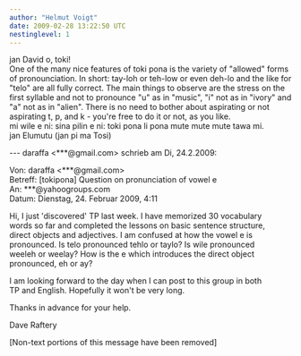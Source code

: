 ```yaml
---
author: "Helmut Voigt"
date: 2009-02-28 13:22:50 UTC
nestinglevel: 1
---
```

jan David o, toki!  
One of the many nice features of toki pona is the variety of "allowed" forms of pronounciation. In short: tay-loh or teh-low or even deh-lo and the like for "telo" are all fully correct. The main things to observe are the stress on the first syllable and not to pronounce "u" as in "music", "i" not as in "ivory" and "a" not as in "alien". There is no need to bother about aspirating or not aspirating t, p, and k - you're free to do it or not, as you like.  
mi wile e ni: sina pilin e ni: toki pona li pona mute mute mute tawa mi.  
jan Elumutu (jan pi ma Tosi)  
  
\--- daraffa <\*\*\*@gmail.com> schrieb am Di, 24.2.2009:  
  
Von: daraffa <\*\*\*@gmail.com>  
Betreff: \[tokipona\] Question on pronunciation of vowel e  
An: \*\*\*@yahoogroups.com  
Datum: Dienstag, 24. Februar 2009, 4:11  
  
  
  
  
  
  
Hi, I just 'discovered' TP last week. I have memorized 30 vocabulary  
words so far and completed the lessons on basic sentence structure,  
direct objects and adjectives. I am confused at how the vowel e is  
pronounced. Is telo pronounced tehlo or taylo? Is wile pronounced  
weeleh or weelay? How is the e which introduces the direct object  
pronounced, eh or ay?  
  
I am looking forward to the day when I can post to this group in both  
TP and English. Hopefully it won't be very long.  
  
Thanks in advance for your help.  
  
Dave Raftery  
  
  
  
  
  
  
  
  
  
  
  
  
  
  
  
  
  
  
  
\[Non-text portions of this message have been removed\]